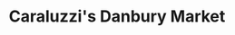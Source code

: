 ---
title: "Caraluzzi's Danbury Market"
url: /danbury/caraluzzis-danbury-market/
shop: Supermarkt
---